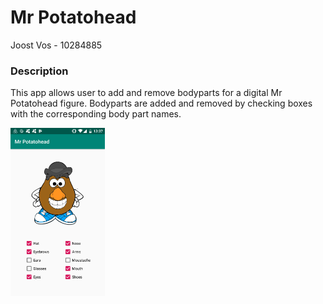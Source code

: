 # Mr Potatohead
Joost Vos - 10284885


### Description
This app allows user to add and remove bodyparts for a digital Mr Potatohead figure.
Bodyparts are added and removed by checking boxes with the corresponding body part names.

<img src="/doc/MrPotatohead_Screenshot.png" height="30%" width="30%"/>
